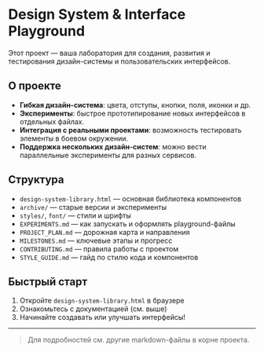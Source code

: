 # Design System & Interface Playground

Этот проект — ваша лаборатория для создания, развития и тестирования дизайн-системы и пользовательских интерфейсов.

## О проекте

- **Гибкая дизайн-система**: цвета, отступы, кнопки, поля, иконки и др.
- **Эксперименты**: быстрое прототипирование новых интерфейсов в отдельных файлах.
- **Интеграция с реальными проектами**: возможность тестировать элементы в боевом окружении.
- **Поддержка нескольких дизайн-систем**: можно вести параллельные эксперименты для разных сервисов.

## Структура

- `design-system-library.html` — основная библиотека компонентов
- `archive/` — старые версии и эксперименты
- `styles/`, `font/` — стили и шрифты
- `EXPERIMENTS.md` — как запускать и оформлять playground-файлы
- `PROJECT_PLAN.md` — дорожная карта и направления
- `MILESTONES.md` — ключевые этапы и прогресс
- `CONTRIBUTING.md` — правила работы с проектом
- `STYLE_GUIDE.md` — гайд по стилю кода и компонентов

## Быстрый старт

1. Откройте `design-system-library.html` в браузере
2. Ознакомьтесь с документацией (см. выше)
3. Начинайте создавать или улучшать интерфейсы!

---

> Для подробностей см. другие markdown-файлы в корне проекта. 